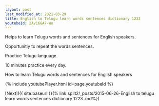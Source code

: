 ```yaml
---
layout: post
last_modified_at: 2021-03-29
title: English to Telugu learn words sentences dictionary 1232 
youtubeId: 2Av16GA7-Wo
---
```

 
 
Helps to learn Telugu words and sentences for English speakers.

Opportunitiy to repeat the words sentences. 

Practice Telugu language. 
 
10 minutes practice every day. 
 
How to learn Telugu words and sentences for English speakers 
 
{% include youtubePlayer.html id=page.youtubeId %}
 
 
[Next]({{ site.baseurl }}{% link  split2/_posts/2015-06-26-English to telugu learn words sentences dictionary 1223 .md%})
 
